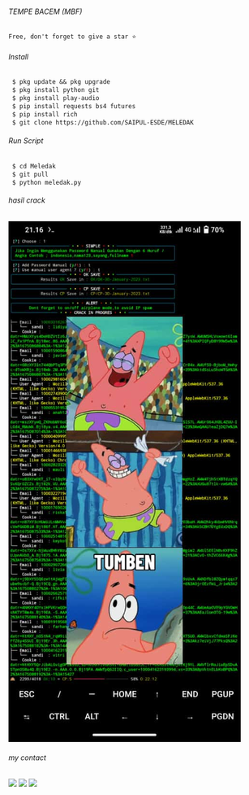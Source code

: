 

###### TEMPE BACEM (MBF) 
```
Free, don't forget to give a star ⭐
```

###### Install

```
 $ pkg update && pkg upgrade
 $ pkg install python git
 $ pkg install play-audio 
 $ pip install requests bs4 futures
 $ pip install rich
 $ git clone https://github.com/SAIPUL-ESDE/MELEDAK
 ```

###### Run Script

```
 $ cd Meledak
 $ git pull
 $ python meledak.py
```


###### hasil crack
![template_s](https://github.com/SAIPUL-ESDE/MELEDAK/blob/main/IMG_20230130_211735_697.jpg)

###### my contact
[![](https://img.shields.io/badge/Facebook-blue?logo=Facebook&logoColor=blue&labelColor=white)](https://www.facebook.com/Aditya.putraXD991)
[![](https://img.shields.io/badge/Whatsapp-CHAT-red?logo=Whatsapp&logoColor=Brightgreen&labelColor=white)](https://wa.me/+16143244921)
[![](https://img.shields.io/badge/Instagram-Blue?logo=Instagram&logoColor=blue&labelColor=white)](https://www.instagram.com/xyaacode)<br><br>
